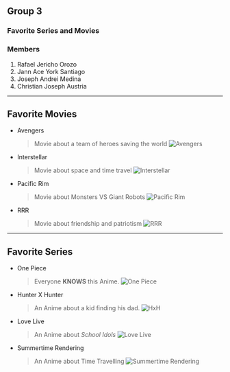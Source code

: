 ## Group 3 
### Favorite Series and Movies 
### Members 
1. Rafael Jericho Orozo
3. Jann Ace York Santiago
4. Joseph Andrei Medina
5. Christian Joseph Austria
----------------------------------------
## Favorite Movies 

- Avengers
  > Movie about a team of heroes saving the world
![Avengers](https://my-test-11.slatic.net/p/d402188e228fef084b5f2f5d8abc9263.jpg)

- Interstellar
  > Movie about space and time travel
![Interstellar](https://m.media-amazon.com/images/I/61XdxnrYZTL._AC_UF1000,1000_QL80_.jpg)

- Pacific Rim
  > Movie about Monsters VS Giant Robots 
![Pacific Rim](https://m.media-amazon.com/images/M/MV5BMTY3MTI5NjQ4Nl5BMl5BanBnXkFtZTcwOTU1OTU0OQ@@._V1_.jpg)

- RRR
  > Movie about friendship and patriotism 
![RRR](https://image.tmdb.org/t/p/original/kdO4JtO5DnIMyLymQv8C8Ol1CzA.jpg)

----------------------------------------
## Favorite Series 
- One Piece
  > Everyone **KNOWS** this Anime.
![One Piece](https://occ-0-2794-2219.1.nflxso.net/dnm/api/v6/LmEnxtiAuzezXBjYXPuDgfZ4zZQ/AAAABa4UAEx4vGcwwHQGJ4rLB3zaYiVdZZ7lgSdgv8OAWEb34BGXEFbNumHPKAupfLMmOiOD-DIsXy5DRklM_Qk9xwIape-S7O0u67l4BYO9Ghj-.png?r=74a)

- Hunter X Hunter
  > An Anime about a kid finding his dad.
![HxH](https://m.media-amazon.com/images/M/MV5BNGM0YTk3MWEtN2JlZC00ZmZmLWIwMDktZTMxZGE5Zjc2MGExXkEyXkFqcGdeQXVyNjAwNDUxODI@._V1_FMjpg_UX1000_.jpg)

- Love Live
  > An Anime about *School Idols*
![Love Live](https://animetourism88.com/application/files/4916/7746/9172/lovelive_key2023.jpg)

- Summertime Rendering
  > An Anime about Time Travelling 
![Summertime Rendering](https://m.media-amazon.com/images/M/MV5BN2ViZDJjNzMtYjIyMC00MjljLTliN2QtMDg2MDI3ZDcxNWE4XkEyXkFqcGdeQXVyNjAwNDUxODI@._V1_FMjpg_UX1000_.jpg)

